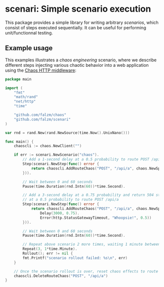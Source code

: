 # scenari: Simple scenario execution

This package provides a simple library for writing arbitrary *scenarios*, which consist of steps executed sequentially. It can be useful for performing unit/functionnal testing.

## Example usage

This examples illustrates a *chaos engineering* scenario, where we describe different steps injecting various chaotic behavior into a web application using the [Chaos HTTP middleware](https://github.com/falzm/chaos):

```go
package main

import (
	"fmt"
	"math/rand"
	"net/http"
	"time"

	"github.com/falzm/chaos"
	"github.com/falzm/scenari"
)

var rnd = rand.New(rand.NewSource(time.Now().UnixNano()))

func main() {
	chaoscli := chaos.NewClient("")

	if err := scenari.NewScenario("chaos").
		// Add a 1-second delay at a 0.5 probability to route POST /api/a
		Step(scenari.NewStep(func() error {
			return chaoscli.AddRouteChaos("POST", "/api/a", chaos.NewSpec().Delay(1000, 0.5))
		})).

		// Wait between 0 and 60 seconds
		Pause(time.Duration(rnd.Intn(60))*time.Second).

		// Add a 3-second delay at a 0.75 probability and return 504 status code error
		// at a 0.5 probability to route POST /api/a
		Step(scenari.NewStep(func() error {
			return chaoscli.AddRouteChaos("POST", "/api/a", chaos.NewSpec().
				Delay(3000, 0.75).
				Error(http.StatusGatewayTimeout, "Whoopsie!", 0.5))
		})).

		// Wait between 0 and 60 seconds
		Pause(time.Duration(rnd.Intn(60))*time.Second).

		// Repeat above scenario 2 more times, waiting 1 minute between each iteration
		Repeat(3, 1*time.Minute).
		Rollout(); err != nil {
		fmt.Printf("scenario rollout failed: %s\n", err)
	}

	// Once the scenario rollout is over, reset chaos effects to route POST /api/a
	chaoscli.DeleteRouteChaos("POST", "/api/a")
}

```
